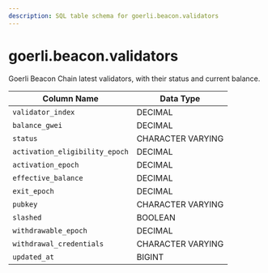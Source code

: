 ```yaml
---
description: SQL table schema for goerli.beacon.validators
---
```


# goerli.beacon.validators

Goerli Beacon Chain latest validators, with their status and current balance.

| Column Name                    | Data Type         |
| ------------------------------ | ----------------- |
| `validator_index`              | DECIMAL           |
| `balance_gwei`                 | DECIMAL           |
| `status`                       | CHARACTER VARYING |
| `activation_eligibility_epoch` | DECIMAL           |
| `activation_epoch`             | DECIMAL           |
| `effective_balance`            | DECIMAL           |
| `exit_epoch`                   | DECIMAL           |
| `pubkey`                       | CHARACTER VARYING |
| `slashed`                      | BOOLEAN           |
| `withdrawable_epoch`           | DECIMAL           |
| `withdrawal_credentials`       | CHARACTER VARYING |
| `updated_at`                   | BIGINT            |
